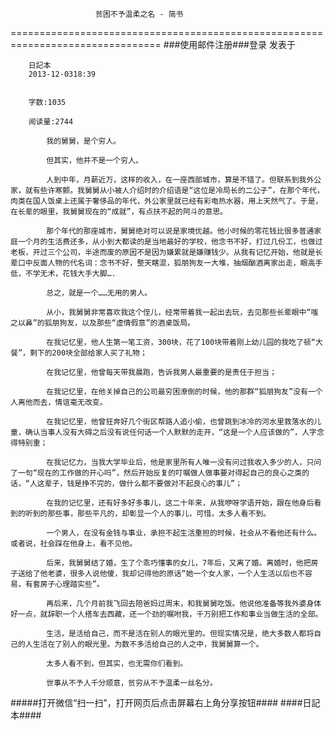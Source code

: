                        贫困不予温柔之名 - 简书
================================================================================
###使用邮件注册###登录        发表于


        
        日記本
        2013-12-0318:39


        字数:1035

        阅读量:2744

        	我的舅舅，是个穷人。
        
        	但其实，他并不是一个穷人。
        
        	人到中年，月薪近万，这样的收入，在一座西部城市，算是不错了。但联系到我外公家，就有些许寒颤。我舅舅从小被人介绍时的介绍语是“这位是冷局长的二公子”，在那个年代，肉类在国人饭桌上还属于奢侈品的年代，外公家里就已经有彩电热水器，用上天然气了。于是，在长辈的眼里，我舅舅现在的“成就”，有点扶不起的阿斗的意思。
        
        	那个年代的那座城市，舅舅绝对可以说是家境优越。他小时候的零花钱比很多普通家庭一个月的生活费还多，从小到大都读的是当地最好的学校，他念书不好，打过几份工，也做过老板，开过三个公司，半途而废的原因不是因为嫌累就是嫌赚钱少。从我有记忆开始，他就是长辈口中反面人物的代名词：念书不好，整天瞎混，狐朋狗友一大堆，抽烟酗酒离家出走，眼高手低，不学无术，花钱大手大脚….
        
        	总之，就是一个……无用的男人。
        
        	从小，我舅舅非常喜欢我这个侄儿，经常带着我一起出去玩，去见那些长辈眼中“嗤之以鼻”的狐朋狗友，以及那些“虚情假意”的酒桌饭局。
        
        	在我记忆里，他人生第一笔工资，300块，花了100块带着刚上幼儿园的我吃了顿“大餐”，剩下的200块全部给家人买了礼物；
        
        	在我记忆里，他曾每天带我晨跑，告诉我男人最重要的是责任于担当；
        
        	在我记忆里，在他关掉自己的公司最穷困潦倒的时候，他的那群“狐朋狗友”没有一个人离他而去，情谊毫无改变。
        
        	在我记忆里，他曾狂奔好几个街区帮路人追小偷，也曾跳到冰冷的河水里救落水的儿童，确认当事人没有大碍之后没有说任何话一个人默默的走开，“这是一个人应该做的”，人字念得特别重；
        
        	在我记忆力，当我大学毕业后，他是家里所有人唯一没有问过我收入多少的人，只问了一句“现在的工作做的开心吗”，然后开始反复的叮嘱做人做事要对得起自己的良心之类的话，“人这辈子，钱是挣不完的，做什么都不要做对不起良心的事儿”；
        
        	在我的记忆里，还有好多好多事儿，这二十年来，从我咿呀学语开始，跟在他身后看到的听到的那些事，那些平凡的，却彰显一个人的事儿，可惜，太多人看不到。
        
        	一个男人，在没有金钱与事业，承担不起生活重担的时候，社会从不看他还有什么。或者说，社会踩在他身上，看不见他。
        
        	后来，我舅舅结了婚，生了个乖巧懂事的女儿，7年后，又离了婚。离婚时，他把房子送给了他老婆，很多人说他傻，我却记得他的原话“她一个女人家，一个人生活以后也不容易，有套房子心理踏实些”。
        
        	再后来，几个月前我飞回去陪爸妈过周末，和我舅舅吃饭。他说他准备等我外婆身体好一点，就辞职一个人搭车去西藏，还一个劲的嘱咐我，千万别把工作和事业当做生活的全部。
        
        	生活，是活给自己，而不是活在别人的眼光里的。但现实情况是，绝大多数人都将自己的人生活在了别人的眼光里。为数不多活给自己的人之中，我舅舅算一个。
        
        	太多人看不到，但其实，也无需你们看到。
        
        	世事从不予人千分顺意，贫穷从不予温柔一丝名分。
#####打开微信“扫一扫”，打开网页后点击屏幕右上角分享按钮####
        ####日記本####
      